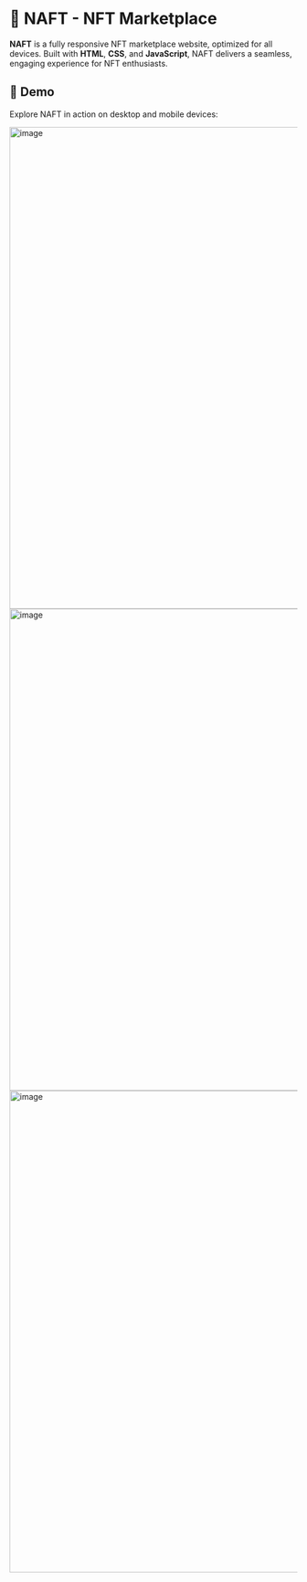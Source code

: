 # 🎨 NAFT - NFT Marketplace

**NAFT** is a fully responsive NFT marketplace website, optimized for all devices. Built with **HTML**, **CSS**, and **JavaScript**, NAFT delivers a seamless, engaging experience for NFT enthusiasts.

## 📸 Demo

Explore NAFT in action on desktop and mobile devices:

<img width="844" alt="image" src="https://github.com/user-attachments/assets/6dab7307-dcd5-43a5-b7d4-a4a72841388d">

<img width="844" alt="image" src="https://github.com/user-attachments/assets/d4820c2c-6bec-4a35-9a05-17c04d7226d3">

<img width="844" alt="image" src="https://github.com/user-attachments/assets/c84df7d9-8857-4d03-b329-e1840b1c8b61">



